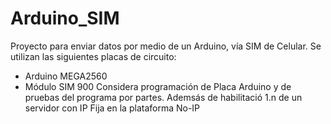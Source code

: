 # Arduino_SIM
Proyecto para enviar datos por medio de un Arduino, vía SIM de Celular. Se utilizan las siguientes placas de circuito:
-  Arduino  MEGA2560
- Módulo SIM 900
Considera programación de Placa Arduino y de pruebas del programa por partes. Ademsás de habilitació
1.n de un servidor con IP Fija en la plataforma No-IP
